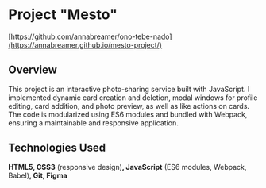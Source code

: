 # Project "Mesto"
[https://github.com/annabreamer/ono-tebe-nado](https://annabreamer.github.io/mesto-project/)
## Overview
This project is an interactive photo-sharing service built with JavaScript. I implemented dynamic card creation and deletion, modal windows for profile editing, card addition, and photo preview, as well as like actions on cards. The code is modularized using ES6 modules and bundled with Webpack, ensuring a maintainable and responsive application.

## Technologies Used
**HTML5, CSS3** (responsive design)**, JavaScript** (ES6 modules, Webpack, Babel)**, Git, Figma**

